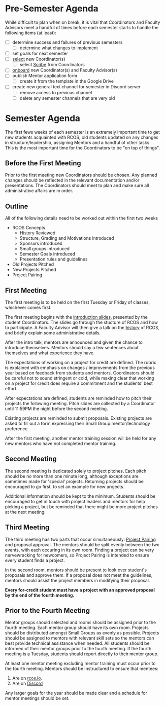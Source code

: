 # Pre-Semester Agenda

While difficult to plan when on break, it is vital that Coordinators and Faculty Advisors meet a handful of times before each semester starts to handle the following items (at least):

- [ ] determine success and failures of previous semesters
  - [ ] determine what changes to implement
- [ ] set goals for next semester
- [ ] [select](leadership/coordinators?id=selecting-new-coordinators) new Coordinator(s)
  - [ ] select [Scribe](leadership/notes?id=role-of-scribe) from Coordinators
- [ ] [onboard](leadership/onboarding) new Coordinator(s) and Faculty Advisor(s)
- [ ] publish Mentor application form
  - [ ] create it from the template in the Google Drive
- [ ] create new general text channel for semester in Discord server
  - [ ] remove access to previous channel
  - [ ] delete any semester channels that are very old

# Semester Agenda

The first fews weeks of each semester is an extremely important time to get new students acquainted with RCOS, old students updated on any changes in structure/leadership, assigning Mentors and a handful of other tasks. This is the most important time for the Coordinators to be "on top of things".

## Before the First Meeting

Prior to the first meeting new Coordinators should be chosen. Any planned changes should be reflected in the relevant documentation and/or presentations. The Coordinators should meet to plan and make sure all administrative affairs are in order.

<!--In addition, at least one [mentor training session](mentoring/training) must take place prior to the first meeting.-->

## Outline

All of the following details need to be worked out within the first two weeks

- RCOS Concepts
  - History Reviewed
  - Structure, Grading and Motivations introduced
  - Sponsors introduced
  - Small groups introduced
  - Semester Goals introduced
  - Presentation rules and guidelines
- Old Projects Pitched
- New Projects Pitched
- Project Pairing

## First Meeting

The first meeting is to be held on the first Tuesday or Friday of classes, whichever comes first.

The first meeting begins with the [introduction slides](https://gitpitch.com/rcos/rcos-handbook/master?p=slides/intro), presented by the student Coordinators. The slides go through the stucture of RCOS and how to participate. A Faculty Advisor will then give a talk on the [history](/overview/history) of RCOS, and briefly explain some administrative details.

After the intro talk, mentors are announced and given the chance to introduce themselves. Mentors should say a few sentences about themselves and what experience they have.

The expectations of working on a project for credit are defined. The rubric is explained with emphasis on changes / improvements from the previous year based on feedback from students and mentors. Coordinators should be careful not to sound stringent or cold, while making clear that working on a project for credit does require a commitment and the students' best effort.

After expectations are defined, students are reminded how to pitch their projects the following meeting. Pitch slides are collected by a Coordinator until 11:59PM the night before the second meeting.

Existing projects are reminded to submit proposals. Existing projects are asked to fill out a form expressing their Small Group mentor/technology preference.

After the first meeting, another mentor training session will be held for any new mentors who have not completed mentor training.

## Second Meeting

The second meeting is dedicated solely to project pitches. Each pitch should be no more than one minute long, although exceptions are sometimes made for 'special' projects. Returning projects should be encouraged to go first, to set an example for new projects.

Additional information should be kept to the minimum. Students should be encouraged to get in touch with project leaders and mentors for help picking a project, but be reminded that there might be more project pitches at the next meeting.

## Third Meeting

The third meeting has two parts that occur simultaneously: [Project Pairing](membership/project_pairing) and proposal approval. The mentors should be split evenly between the two events, with each occuring in its own room. Finding a project can be very nervewracking for newcomers, so Project Pairing is intended to ensure every student finds a project.

In the second room, mentors should be present to look over student's proposals and approve them. If a proposal does not meet the guidelines, mentors should assist the project members in modifying their proposal.

**Every for-credit student must have a project with an approved proposal by the end of the fourth meeting.**

## Prior to the Fourth Meeting

Mentor groups should selected and rooms should be assigned prior to the fourth meeting. Each mentor group should have its own room. Projects should be distributed amongst Small Groups as evenly as possible. Projects should be assigned to mentors with relevant skill sets so the mentors can best provide technical assistance when needed. All students should be informed of their mentor groups prior to the fourth meeting. If the fourth meeting is a Tuesday, students should report directly to their mentor group.

At least one mentor meeting excluding mentor training must occur prior to the fourth meeting. Mentors should be instructured to ensure that mentees:

1. Are on [rcos.io](https://rcos.io).
2. Are on [Discord](https://rcos-discord.herokuapp.com/)

Any larger goals for the year should be made clear and a schedule for mentor meetings should be set.
